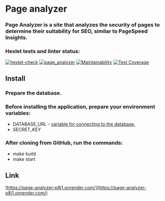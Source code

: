 # Page analyzer

### Page Analyzer is a site that analyzes the security of pages to determine their suitability for SEO, similar to PageSpeed Insights.


### Hexlet tests and linter status:
[![hexlet-check](https://github.com/CfyRJ/python-project-83/actions/workflows/hexlet-check.yml/badge.svg)](https://github.com/CfyRJ/python-project-83/actions/workflows/hexlet-check.yml)
[![page_analyzer](https://github.com/CfyRJ/python-project-83/actions/workflows/page_analyzer.yml/badge.svg)](https://github.com/CfyRJ/python-project-83/actions/workflows/page_analyzer.yml)
[![Maintainability](https://api.codeclimate.com/v1/badges/ee1eaff6395d807159cd/maintainability)](https://codeclimate.com/github/CfyRJ/python-project-83/maintainability)
[![Test Coverage](https://api.codeclimate.com/v1/badges/ee1eaff6395d807159cd/test_coverage)](https://codeclimate.com/github/CfyRJ/python-project-83/test_coverage)


## Install

### Prepare the database.

### Before installing the application, prepare your environment variables:
* DATABASE_URL - [variable for connecting to the database.](https://ru.hexlet.io/blog/posts/python-postgresql)
* SECRET_KEY

### After cloning from GitHub, run the commands:
* make build
* make start

##  Link

[https://page-analyzer-p8j1.onrender.com/](https://page-analyzer-p8j1.onrender.com/)
